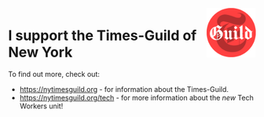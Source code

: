 <!--
**mpkeefe/mpkeefe** is a ✨ _special_ ✨ repository because its `README.md` (this file) appears on your GitHub profile.

Here are some ideas to get you started:

- 🔭 I’m currently working on ...
- 🌱 I’m currently learning ...
- 👯 I’m looking to collaborate on ...
- 🤔 I’m looking for help with ...
- 💬 Ask me about ...
- 📫 How to reach me: ...
- 😄 Pronouns: ...
- ⚡ Fun fact: ...
-->
<img align="right" height="100" width="100" valign="middle" src="./guild-logo-circle.png">

# I support the Times-Guild of New York

To find out more, check out:

 - https://nytimesguild.org - for information about the Times-Guild.
 - https://nytimesguild.org/tech - for more information about the _new_ Tech Workers unit!


